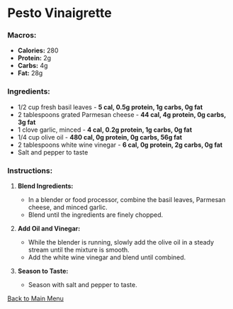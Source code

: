 # Pesto Vinaigrette

### Macros:
- **Calories:** 280
- **Protein:** 2g
- **Carbs:** 4g
- **Fat:** 28g

### Ingredients:
- 1/2 cup fresh basil leaves - **5 cal, 0.5g protein, 1g carbs, 0g fat**
- 2 tablespoons grated Parmesan cheese - **44 cal, 4g protein, 0g carbs, 3g fat**
- 1 clove garlic, minced - **4 cal, 0.2g protein, 1g carbs, 0g fat**
- 1/4 cup olive oil - **480 cal, 0g protein, 0g carbs, 56g fat**
- 2 tablespoons white wine vinegar - **6 cal, 0g protein, 2g carbs, 0g fat**
- Salt and pepper to taste

### Instructions:
1. **Blend Ingredients:**
   - In a blender or food processor, combine the basil leaves, Parmesan cheese, and minced garlic.
   - Blend until the ingredients are finely chopped.

2. **Add Oil and Vinegar:**
   - While the blender is running, slowly add the olive oil in a steady stream until the mixture is smooth.
   - Add the white wine vinegar and blend until combined.

3. **Season to Taste:**
   - Season with salt and pepper to taste.

[Back to Main Menu](../README.md)